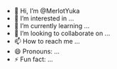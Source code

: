 - 👋 Hi, I’m @MerlotYuka
- 👀 I’m interested in ...
- 🌱 I’m currently learning ...
- 💞️ I’m looking to collaborate on ...
- 📫 How to reach me ...
- 😄 Pronouns: ...
- ⚡ Fun fact: ...

<!---
MerlotYuka/MerlotYuka is a ✨ special ✨ repository because its `README.md` (this file) appears on your GitHub profile.
You can click the Preview link to take a look at your changes.
--->
